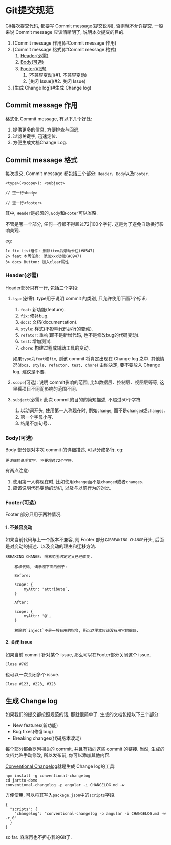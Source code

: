 # Git提交规范

Git每次提交代码, 都要写 Commit message(提交说明), 否则就不允许提交.
一般来说 Commit message 应该清晰明了, 说明本次提交的目的.

1.  [Commit message 作用](#Commit message 作用)
2.  [Commit message 格式](#Commit message 格式)
    1.  [Header(必需)](#Header(必需))
    2.  [Body(可选)](#Body(可选))
    3.  [Footer(可选)](#Footer(可选))
        1.  [不兼容变动](#1. 不兼容变动)
        2.  [关闭 Issue](#2. 关闭 Issue)
3.  [生成 Change log](#生成 Change log)

## Commit message 作用

格式化 Commit message, 有以下几个好处:

1.  提供更多的信息, 方便排查与回退.
2.  过滤关键字, 迅速定位.
3.  方便生成文档Change Log.

## Commit message 格式

每次提交, Commit message 都包括三个部分: `Header`、`Body`以及`Footer`.

```
<type>(<scope>): <subject>

// 空一行<body>

// 空一行<footer>
```

其中, `Header`是必须的, `Body`和`Footer`可以省略.

不管是哪一个部分, 任何一行都不得超过72|100个字符. 这是为了避免自动换行影响美观.

eg:

```
1> fix List组件: 删除item后滚动卡住(#8547)
2> feat 本周任务: 添加xxx功能(#0947)
3> docs Button: 加入clear属性
```

### Header(必需)

Header部分只有一行, 包括三个字段:

1.  `type`(必需): type用于说明 commit 的类别, 只允许使用下面7个标识:
    1.  `feat`: 新功能(feature).
    1.  `fix`: 修补bug.
    1.  `docs`: 文档(documentation).
    1.  `style`: 样式(不影响代码运行的变动).
    1.  `refator`: 重构(即不是新增代码, 也不是修改bug的代码变动).
    1.  `test`: 增加测试.
    1.  `chore`: 构建过程或辅助工具的变动.
    
    如果`type`为`feat`和`fix`, 则该 commit 将肯定出现在 Change log 之中. 其他情况(`docs`、`style`、`refactor`、`test`、`chore`) 由你决定, 要不要放入 Change log, 建议是不要.
2.  `scope`(可选): 说明 commit影响的范围, 比如数据层、控制层、视图层等等, 这里看项目不同而影响的范围不同.
3.  `subject`(必需): 此次 commit的目的的简短描述, 不超过50个字符.
    1.  以动词开头, 使用第一人称现在时, 例如`change`, 而不是`changed`或`changes`.
    1.  第一个字母小写.
    1.  结尾不加句号`.`.

### Body(可选)

Body 部分是对本次 commit 的详细描述, 可以分成多行. eg:

```
更详细的说明文字. 不要超过72个字符.
```

有两点注意:

1.  使用第一人称现在时, 比如使用`change`而不是`changed`或者`changes`.
2.  应该说明代码变动的动机, 以及与以前行为的对比.

### Footer(可选)

Footer 部分只用于两种情况.

#### 1. 不兼容变动

如果当前代码与上一个版本不兼容, 则 Footer 部分以`BREAKING CHANGE`开头, 后面是对变动的描述、以及变动的理由和迁移方法.

```
BREAKING CHANGE: 隔离范围绑定定义已经改变.

    移植代码, 请参照下面的例子:

    Before:

    scope: {
        myAttr: 'attribute`,
    }

    After:

    scope: {
        myAttr: '@',
    }

    移除的`inject`不是一般有用的指令, 所以这里本应该没有用它的编码.
```

#### 2. 关闭 Issue

如果当前 commit 针对某个 issue, 那么可以在Footer部分关闭这个 issue.

```
Close #765
```

也可以一次关闭多个 issue.

```
Close #123, #223, #323
```

## 生成 Change log

如果我们的提交都按照规范的话, 那就很简单了. 生成的文档包括以下三个部分:

- New features(新功能)
- Bug fixes(修复bug)
- Breaking changes(代码版本改动)

每个部分都会罗列相关的 commit, 并且有指向这些 commit 的链接. 当然, 生成的文档允许手动修改, 所以发布前, 你可以添加其他内容.

[Conventional Changelog](https://github.com/conventional-changelog/conventional-changelog)就是生成 Change log的工具:

```
npm install -g conventional-changelog
cd jartto-domo
conventional-changelog -p angular -i CHANGELOG.md -w
```

方便使用, 可以将其写入`package.json`中的`scripts`字段.

```
{
  "scripts": {
    "changelog": "conventional-changelog -p angular -i CHANGELOG.md -w -r 0"
  }
}
```

so far. 麻麻再也不担心我的Git了.